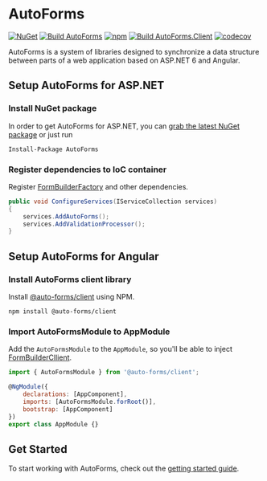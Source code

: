 # AutoForms

[![NuGet](https://img.shields.io/nuget/v/AutoForms.svg)](https://www.nuget.org/packages/AutoForms/)
[![Build AutoForms](https://github.com/Chacaroon/FormBuilder/actions/workflows/dotnet.yml/badge.svg)](https://github.com/Chacaroon/FormBuilder/actions/workflows/dotnet.yml)
[![npm](https://img.shields.io/npm/v/@auto-forms/client)](https://www.npmjs.com/package/@auto-forms/client)
[![Build AutoForms.Client](https://github.com/Chacaroon/AutoForms/actions/workflows/npm-publish.yml/badge.svg)](https://github.com/Chacaroon/AutoForms/actions/workflows/npm-publish.yml)
[![codecov](https://codecov.io/gh/Chacaroon/AutoForms/branch/master/graph/badge.svg?token=HXSK3LNOZI)](https://codecov.io/gh/Chacaroon/AutoForms)

AutoForms is a system of libraries designed to synchronize a data structure between parts of a web application based on ASP.NET 6 and Angular.

## Setup AutoForms for ASP.NET

### Install NuGet package

In order to get AutoForms for ASP.NET, you can [grab the latest NuGet package](https://www.nuget.org/packages/AutoForms/) or just run

```shell
Install-Package AutoForms
```

### Register dependencies to IoC container

Register [FormBuilderFactory](https://github.com/Chacaroon/AutoForms/blob/master/src/AutoForms/FormBuilderFactory.cs) and other dependencies.

```csharp
public void ConfigureServices(IServiceCollection services)
{
    services.AddAutoForms();
	services.AddValidationProcessor();
}
```

## Setup AutoForms for Angular

### Install AutoForms client library

Install [@auto-forms/client](https://www.npmjs.com/package/@auto-forms/client) using NPM.

```shell
npm install @auto-forms/client
```

### Import AutoFormsModule to AppModule

Add the `AutoFormsModule` to the `AppModule`, so you'll be able to inject [FormBuilderCllient](https://github.com/Chacaroon/AutoForms/blob/master/src/AutoForms.Client/projects/client/src/form-builder-client.ts).

```js
import { AutoFormsModule } from '@auto-forms/client';

@NgModule({
    declarations: [AppComponent],
    imports: [AutoFormsModule.forRoot()],
    bootstrap: [AppComponent]
})
export class AppModule {}
```

## Get Started

To start working with AutoForms, check out the [getting started guide](docs/GetStarted.md).
